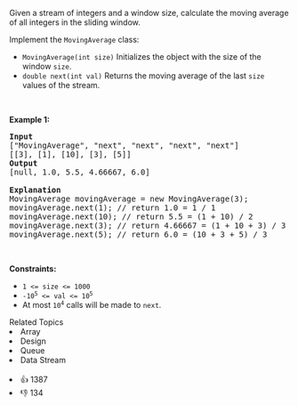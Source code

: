 <p>Given a stream of integers and a window size, calculate the moving average of all integers in the sliding window.</p>

<p>Implement the&nbsp;<code>MovingAverage</code> class:</p>

<ul> 
 <li><code>MovingAverage(int size)</code> Initializes&nbsp;the object with the size of the window <code>size</code>.</li> 
 <li><code>double next(int val)</code> Returns the moving average of the last <code>size</code> values of the stream.</li> 
</ul>

<p>&nbsp;</p> 
<p><strong>Example 1:</strong></p>

<pre>
<strong>Input</strong>
["MovingAverage", "next", "next", "next", "next"]
[[3], [1], [10], [3], [5]]
<strong>Output</strong>
[null, 1.0, 5.5, 4.66667, 6.0]

<strong>Explanation</strong>
MovingAverage movingAverage = new MovingAverage(3);
movingAverage.next(1); // return 1.0 = 1 / 1
movingAverage.next(10); // return 5.5 = (1 + 10) / 2
movingAverage.next(3); // return 4.66667 = (1 + 10 + 3) / 3
movingAverage.next(5); // return 6.0 = (10 + 3 + 5) / 3
</pre>

<p>&nbsp;</p> 
<p><strong>Constraints:</strong></p>

<ul> 
 <li><code>1 &lt;= size &lt;= 1000</code></li> 
 <li><code>-10<sup>5</sup> &lt;= val &lt;= 10<sup>5</sup></code></li> 
 <li>At most <code>10<sup>4</sup></code> calls will be made to <code>next</code>.</li> 
</ul>

<div><div>Related Topics</div><div><li>Array</li><li>Design</li><li>Queue</li><li>Data Stream</li></div></div><br><div><li>👍 1387</li><li>👎 134</li></div>
